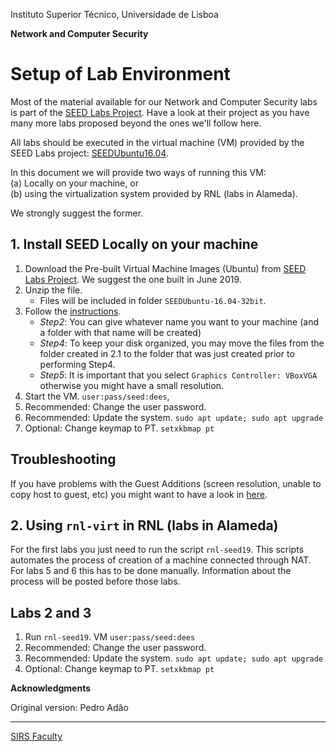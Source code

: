Instituto Superior Técnico, Universidade de Lisboa

**Network and Computer Security**

# Setup of Lab Environment

Most of the material available for our Network and Computer Security labs is part of the [SEED Labs Project](https://seedsecuritylabs.org/). Have a look at their project as you have many more labs proposed beyond the ones we'll follow here.

All labs should be executed in the virtual machine (VM) provided by the SEED Labs project: [SEEDUbuntu16.04](https://seedsecuritylabs.org/lab_env.html).

In this document we will provide two ways of running this VM:  
(a) Locally on your machine, or  
(b) using the virtualization system provided by RNL (labs in Alameda).  

We strongly suggest the former.

## 1. Install SEED Locally on your machine

1. Download the Pre-built Virtual Machine Images (Ubuntu) from [SEED Labs Project](https://seedsecuritylabs.org/lab_env.html). We suggest the one built in June 2019.
2. Unzip the file.
    + Files will be included in folder `SEEDUbuntu-16.04-32bit`.
3. Follow the [instructions](https://seedsecuritylabs.org/Labs_16.04/Documents/SEEDVM_VirtualBoxManual.pdf).
    + _Step2_: You can give whatever name you want to your machine (and a folder with that name will be created)
    + _Step4_: To keep your disk organized, you may move the files from the folder created in 2.1 to the folder that was just created prior to performing Step4.
    + _Step5_: It is important that you select `Graphics Controller: VBoxVGA` otherwise you might have a small resolution.
4. Start the VM. `user:pass/seed:dees`,
5. Recommended: Change the user password.
6. Recommended: Update the system. `sudo apt update; sudo apt upgrade`
7. Optional: Change keymap to PT. `setxkbmap pt`

## Troubleshooting

If you have problems with the Guest Additions (screen resolution, unable to copy host to guest, etc) you might want to have a look in [here](http://www.virtualbox.org/manual/ch04.html#idp11569008).

## 2. Using `rnl-virt` in RNL (labs in Alameda)

For the first labs you just need to run the script `rnl-seed19`. This scripts automates the process of creation of a machine connected through NAT. For labs 5 and 6 this has to be done manually. Information about the process will be posted before those labs.

## Labs 2 and 3

1. Run `rnl-seed19`. VM `user:pass/seed:dees`
2. Recommended: Change the user password.
3. Recommended: Update the system. `sudo apt update; sudo apt upgrade`
4. Optional: Change keymap to PT. `setxkbmap pt`

**Acknowledgments**

Original version: Pedro Adão

----

[SIRS Faculty](mailto:meic-sirs@disciplinas.tecnico.ulisboa.pt)
